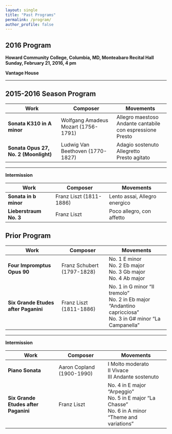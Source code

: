 ```yaml
---
layout: single 
title: "Past Programs"
permalink: /program/
author_profile: false
---
```

## 2016 Program

**Howard Community College, Columbia, MD, Monteabaro Recital Hall**  
**Sunday, February 21, 2016, 4 pm**  

**Vantage House**

---

## 2015-2016 Season Program

| Work | Composer | Movements |
|-----------|--------------------------------|------------------------------|
| **Sonata K310 in A minor** | Wolfgang Amadeus Mozart (1756-1791) | Allegro maestoso  <br> Andante cantabile con espressione <br> Presto |
| **Sonata Opus 27, No. 2 (Moonlight)** | Ludwig Van Beethoven (1770-1827) | Adagio sostenuto <br> Allegretto <br> Presto agitato |

---

**Intermission**

| Work | Composer | Movements |
|-----------|--------------------------------|------------------------------|
| **Sonata in b minor** | Franz Liszt (1811-1886) | Lento assai, Allegro energico |
| **Lieberstraum No. 3** | Franz Liszt | Poco allegro, con affetto |



## Prior Program

| Work | Composer | Movements |
|-----------|-------------------------------|------------------------------|
| **Four Impromptus Opus 90** | Franz Schubert (1797-1828) | No. 1 E minor <br> No. 2 Eb major <br> No. 3 Gb major <br> No. 4 Ab major |
| **Six Grande Etudes after Paganini** | Franz Liszt (1811-1886) | No. 1 in G minor “Il tremolo” <br> No. 2 in Eb major “Andantino capricciosa” <br> No. 3 in G# minor “La Campanella” |

---

**Intermission**

| Work | Composer | Movements |
|-----------|-------------------------------|------------------------------|
| **Piano Sonata** | Aaron Copland (1900-1990) | I Molto moderato <br> II Vivace <br> III Andante sostenuto |
| **Six Grande Etudes after Paganini** | Franz Liszt | No. 4 in E major “Arpeggio” <br> No. 5 in E major “La Chasse” <br> No. 6 in A minor “Theme and variations” |





